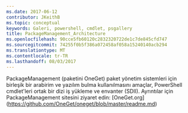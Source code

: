 ```yaml
---
ms.date: 2017-06-12
contributor: JKeithB
ms.topic: conceptual
keywords: Galeri, powershell, cmdlet, psgallery
title: PackageManagement_Architecture
ms.openlocfilehash: 90cce5fb60120c2832320722de1c7de845cfd747
ms.sourcegitcommit: 74255f0b5f386a072458af058a15240140acb294
ms.translationtype: MT
ms.contentlocale: tr-TR
ms.lasthandoff: 08/03/2017
---
```

PackageManagement (paketini OneGet) paket yönetim sistemleri için birleşik bir arabirim ve yazılım bulma kullanılmasını amaçlar, PowerShell cmdlet'leri ortak bir dizi iş yükleme ve envanter (SDII). Ayrıntılar için PackageManagement sitesini ziyaret edin: [OneGet.org] (https://github.com/OneGet/oneget/blob/master/readme.md)

